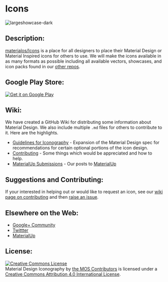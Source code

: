 # Icons
![largeshowcase-dark](https://cloud.githubusercontent.com/assets/5341898/9100839/4076791e-3b94-11e5-8dc3-f7e7f9f40549.png)

## Description:

[materialos/Icons](https://github.com/materialos/Icons) is a place for all designers to place their Material Design or Material Inspired icons for others to use. We will make the icons available in as many formats as possible including all available vectors, showcases, and icon packs found in our [other repos](https://github.com/materialos/).

## Google Play Store:
<a href="https://play.google.com/store/apps/details?id=org.materialos.icons">
  <img alt="Get it on Google Play"
       src="https://play.google.com/intl/en_us/badges/images/badge_new.png" />
</a>

## Wiki:

We have created a GitHub Wiki for distributing some information about Material Design. We also include multiple `.md` files for others to contribute to it. Here are the highlights. 
* [Guidelines for Iconography](https://github.com/materialos/Icons/wiki/Guidelines) - Expansion of the Material Design spec for recommendations for certain optional portions of the icon design.
* [Contributing](https://github.com/materialos/Icons/wiki/Contributing) - Some things which would be appreciated and how to help.
* [MaterialUp Submissions](https://github.com/materialos/Icons/wiki/MaterialUp-Submissions) - Our posts to [MaterialUp](http://materialup.com)

## Suggestions and Contributing:

If your interested in helping out or would like to request an icon, see our [wiki page on contributing](https://github.com/materialos/Icons/wiki/Contributing) and then [raise an issue](https://github.com/materialos/Icons/issues/new).

## Elsewhere on the Web:
* [Google+ Community](http://goo.gl/yaGBvL)
* [Twittter](https://twitter.com/materialos)
* [MaterialUp](http://www.materialup.com/materialos)

## License:
<a rel="license" href="http://creativecommons.org/licenses/by/4.0/"><img alt="Creative Commons License" style="border-width:0" src="https://i.creativecommons.org/l/by/4.0/88x31.png" /></a><br /><span xmlns:dct="http://purl.org/dc/terms/" href="http://purl.org/dc/dcmitype/StillImage" property="dct:title" rel="dct:type">Material Design Iconography</span> by <a xmlns:cc="http://creativecommons.org/ns#" href="https://github.com/materialos/Icons" property="cc:attributionName" rel="cc:attributionURL">the MOS Contributors</a> is licensed under a <a rel="license" href="http://creativecommons.org/licenses/by/4.0/">Creative Commons Attribution 4.0 International License</a>.
